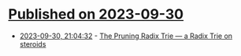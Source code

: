 # [Published on 2023-09-30](index.md)

* [2023-09-30, 21:04:32](https://lobste.rs/s/cugy9j/pruning_radix_trie_radix_trie_on_steroids) - [The Pruning Radix Trie — a Radix Trie on steroids](https://seekstorm.com/blog/pruning-radix-trie/)
